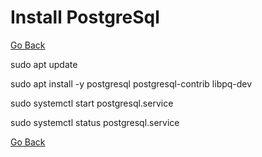 # Install PostgreSql

[Go Back](./../README.md)

sudo apt update

sudo apt install -y postgresql postgresql-contrib libpq-dev

sudo systemctl start postgresql.service

sudo systemctl status postgresql.service

[Go Back](./../README.md)